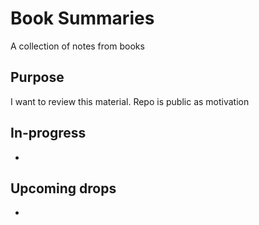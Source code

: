 # Book Summaries
A collection of notes from books

## Purpose
I want to review this material. Repo is public as motivation

## In-progress
-

## Upcoming drops
- 

